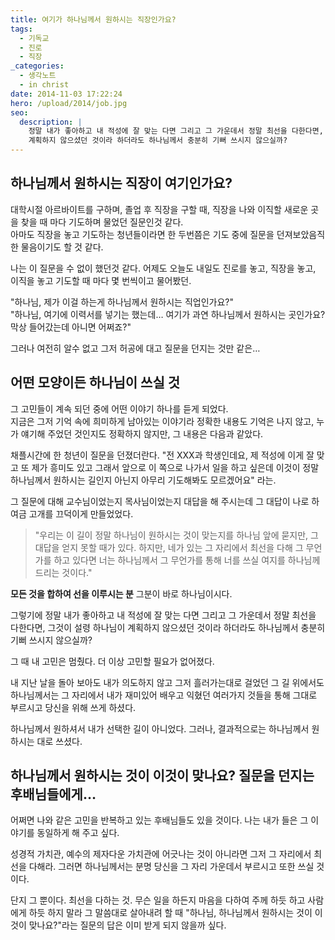 ```yaml
---
title: 여기가 하나님께서 원하시는 직장인가요?
tags:
  - 기독교
  - 진로
  - 직장
_categories:
  - 생각노트
  - in christ
date: 2014-11-03 17:22:24
hero: /upload/2014/job.jpg
seo:
  description: |
    정말 내가 좋아하고 내 적성에 잘 맞는 다면 그리고 그 가운데서 정말 최선을 다한다면, 그것이 설령 하나님이
    계획하지 않으셨던 것이라 하더라도 하나님께서 충분히 기뻐 쓰시지 않으실까?
---
```




## 하나님께서 원하시는 직장이 여기인가요?


대학시절 아르바이트를 구하며, 졸업 후 직장을 구할 때, 직장을 나와 이직할 새로운 곳을 찾을 때 마다
기도하며 물었던 질문인것 같다. <br>
아마도 직장을 놓고 기도하는 청년들이라면 한 두번쯤은 기도 중에 질문을 던져보았음직 한 물음이기도
할 것 같다.


나는 이 질문을 수 없이 했던것 같다.
어제도 오늘도 내일도 진로를 놓고, 직장을 놓고, 이직을 놓고 기도할 때 마다 몇 번씩이고 물어봤던.

"하나님, 제가 이걸 하는게 하나님께서 원하시는 직업인가요?" <br />
"하나님, 여기에 이력서를 넣기는 했는데… 여기가 과연 하나님께서 원하시는 곳인가요? 막상 들어갔는데
아니면 어쩌죠?"

그러나 여전히 알수 없고 그저 허공에 대고 질문을 던지는 것만 같은…


## 어떤 모양이든 하나님이 쓰실 것

그 고민들이 계속 되던 중에 어떤 이야기 하나를 듣게 되었다. <br>
지금은 그저 기억 속에 희미하게 남아있는 이야기라 정확한 내용도 기억은 나지 않고, 누가
얘기해 주었던 것인지도 정확하지 않지만, 그 내용은 다음과 같았다.

채플시간에 한 청년이 질문을 던졌더란다. "전 XXX과 학생인데요, 제 적성에 이게 잘 맞고 또 제가 흥미도
있고 그래서 앞으로 이 쪽으로 나가서 일을 하고 싶은데 이것이 정말 하나님께서 원하시는 길인지 아닌지
아무리 기도해봐도 모르겠어요" 라는.

그 질문에 대해 교수님이었는지 목사님이었는지 대답을 해 주시는데 그 대답이 나로 하여금 고개를
끄덕이게 만들었었다.

> "우리는 이 길이 정말 하나님이 원하시는 것이 맞는지를 하나님 앞에 묻지만, 그 대답을 얻지 못할 때가
있다. 하지만, 네가 있는 그 자리에서 최선을 다해 그 무언가를 하고 있다면 너는 하나님께서 그 무언가를
통해 너를 쓰실 여지를 하나님께 드리는 것이다."

**모든 것을 합하여 선을 이루시는 분** 그분이 바로 하나님이시다.

그렇기에 정말 내가 좋아하고 내 적성에 잘 맞는 다면 그리고 그 가운데서 정말 최선을 다한다면, 그것이
설령 하나님이 계획하지 않으셨던 것이라 하더라도 하나님께서 충분히 기뻐 쓰시지 않으실까?

그 때 내 고민은 멈췄다. 더 이상 고민할 필요가 없어졌다.

내 지난 날을 돌아 보아도 내가 의도하지 않고 그저 흘러가는대로 걸었던 그 길 위에서도 하나님께서는
그 자리에서 내가 재미있어 배우고 익혔던 여러가지 것들을 통해 그대로 부르시고 당신을 위해 쓰게 하셨다.

하나님께서 원하셔서 내가 선택한 길이 아니었다. 그러나, 결과적으로는 하나님께서 원하시는 대로 쓰셨다.


## 하나님께서 원하시는 것이 이것이 맞나요? 질문을 던지는 후배님들에게…

어쩌면 나와 같은 고민을 반복하고 있는 후배님들도 있을 것이다. 나는 내가 들은 그 이야기를 동일하게
해 주고 싶다.

성경적 가치관, 예수의 제자다운 가치관에 어긋나는 것이 아니라면 그저 그 자리에서 최선을 다해라.
그러면 하나님께서는 분명 당신을 그 자리 가운데서 부르시고 또한 쓰실 것이다.

단지 그 뿐이다. 최선을 다하는 것. 무슨 일을 하든지 마음을 다하여 주께 하듯 하고 사람에게 하듯 하지
말라 그 말씀대로 살아내려 할 때 "하나님, 하나님께서 원하시는 것이 이것이 맞나요?"라는 질문의 답은
이미 받게 되지 않을까 싶다.